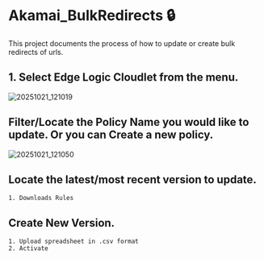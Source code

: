# Akamai_BulkRedirects 🔒

This project documents the process of how to update or create bulk redirects of urls.

## 1. Select Edge Logic Cloudlet from the menu.
![20251021_121019](https://github.com/user-attachments/assets/5c593b8e-570f-4eaa-ac76-931e7a4646a4)


## Filter/Locate the Policy Name you would like to update. Or you can Create a new policy.
![20251021_121050](https://github.com/user-attachments/assets/64cfc540-e128-461f-b643-cf4e1daa6af4)

## Locate the latest/most recent version to update.
    1. Downloads Rules

## Create New Version.

    1. Upload spreadsheet in .csv format
    2. Activate
